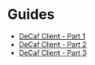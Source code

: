 # Guides

* [DeCaf Client - Part 1](guides/DeCafClient.Part1.md)
* [DeCaf Client - Part 2](guides/DeCafClient.Part2.md)
* [DeCaf Client - Part 3](guides/DeCafClient.Part3.md)